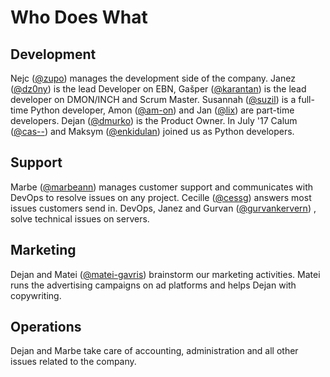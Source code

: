 # Who Does What

## Development

Nejc ([@zupo](https://github.com/zupo)) manages the development side of the company. Janez ([@dz0ny](https://github.com/dz0ny)) is the lead Developer on EBN, Gašper ([@karantan](https://github.com/karantan)) is the lead developer on DMON/INCH and Scrum Master. Susannah ([@suzil](https://github.com/suzil)) is a full-time Python developer, Amon ([@am-on](https://github.com/am-on)) and Jan ([@lix](https://github.com/)) are part-time developers. Dejan ([@dmurko](https://github.com/dmurko)) is the Product Owner. In July '17 Calum ([@cas--](https://github.com/cas--)) and Maksym ([@enkidulan](https://github.com/enkidulan))  joined us as Python developers.

## Support

Marbe ([@marbeann](https://github.com/marbeann)) manages customer support and communicates with DevOps to resolve issues on any project. Cecille ([@cessg](https://github.com/cessg)) answers most issues customers send in. DevOps, Janez and Gurvan ([@gurvankervern](https://github.com/gurvankervern)) , solve technical issues on servers.

## Marketing

Dejan and Matei ([@matei-gavris](https://github.com/matei-gavris))  brainstorm our marketing activities. Matei runs the advertising campaigns on ad platforms and helps Dejan with copywriting.

## Operations

Dejan and Marbe take care of accounting, administration and all other issues related to the company.
